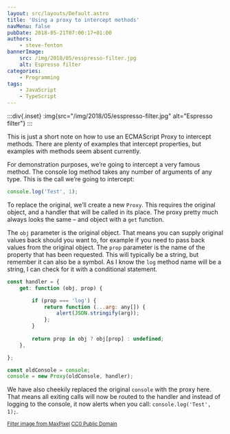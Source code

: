 ```yaml
---
layout: src/layouts/Default.astro
title: 'Using a proxy to intercept methods'
navMenu: false
pubDate: 2018-05-21T07:00:17+01:00
authors:
    - steve-fenton
bannerImage:
    src: /img/2018/05/esspresso-filter.jpg
    alt: Espresso filter
categories:
    - Programming
tags:
    - JavaScript
    - TypeScript
---
```


:::div{.inset}
:img{src="/img/2018/05/esspresso-filter.jpg" alt="Espresso filter"}
:::

This is just a short note on how to use an ECMAScript Proxy to intercept methods. There are plenty of examples that intercept properties, but examples with methods seem absent currently.

For demonstration purposes, we’re going to intercept a very famous method. The console log method takes any number of arguments of any type. This is the call we’re going to intercept:

```javascript
console.log('Test', 1);
```

To replace the original, we’ll create a new `Proxy`. This requires the original object, and a handler that will be called in its place. The proxy pretty much always looks the same – and object with a `get` function.

The `obj` parameter is the original object. That means you can supply original values back should you want to, for example if you need to pass back values from the original object. The `prop` parameter is the name of the property that has been requested. This will typically be a string, but remember it can also be a symbol. As I know the `log` method name will be a string, I can check for it with a conditional statement.

```javascript
const handler = {
    get: function (obj, prop) {

        if (prop === 'log') {
            return function (...arg: any[]) {
                alert(JSON.stringify(arg));
            };
        }
        
        return prop in obj ? obj[prop] : undefined;
    },

};

const oldConsole = console;
console = new Proxy(oldConsole, handler);
```

We have also cheekily replaced the original `console` with the proxy here. That means all exiting calls will now be routed to the handler and instead of logging to the console, it now alerts when you call: `console.log('Test', 1);`.

<small>[Filter image from MaxPixel](https://www.maxpixel.net/Filter-Background-Espresso-Espresso-Machine-Coffee-175301) [CC0 Public Domain](https://creativecommons.org/publicdomain/zero/1.0/)</small>
